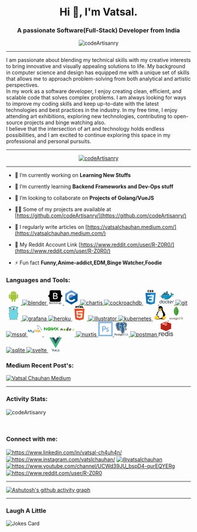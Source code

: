 <h1 align="center">Hi 👋, I'm Vatsal.</h1>
<h3 align="center">A passionate Software(Full-Stack) Developer from India</h3>

<p align="center"> <img src="https://komarev.com/ghpvc/?username=codeArtisanry&label=Profile%20views&color=0e75b6&style=flat" alt="codeArtisanry" /> </p>
<hr/>
I am passionate about blending my technical skills with my creative interests to bring innovative and visually appealing solutions to life. My background in computer science and design has equipped me with a unique set of skills that allows me to approach problem-solving from both analytical and artistic perspectives. </br>
In my work as a software developer, I enjoy creating clean, efficient, and scalable code that solves complex problems. I am always looking for ways to improve my coding skills and keep up-to-date with the latest technologies and best practices in the industry. In my free time, I enjoy attending art exhibitions, exploring new technologies, contributing to open-source projects and binge watching also. <br> I believe that the intersection of art and technology holds endless possibilities, and I am excited to continue exploring this space in my professional and personal pursuits.
<hr/>
<p align="center"> <a href="https://github.com/ryo-ma/github-profile-trophy"><img src="https://github-profile-trophy.vercel.app/?username=codeArtisanry&row=2&column=3&margin-w=15&margin-h=15&no-frame=true&theme=algolia" alt="codeArtisanry" /></a> </p>
<hr/>

- 🔭 I’m currently working on **Learning New Stuffs**

- 🌱 I’m currently learning **Backend Frameworks and Dev-Ops stuff**

- 👯 I’m looking to collaborate on **Projects of Golang/VueJS**

- 👨‍💻 Some of my projects are available at [https://github.com/codeArtisanry/](https://github.com/codeArtisanry/)

- 📝 I regularly write articles on [https://vatsalchauhan.medium.com/](https://vatsalchauhan.medium.com/)

- :izakaya_lantern: My Reddit Account Link [https://www.reddit.com/user/R-Z0R0/](https://www.reddit.com/user/R-Z0R0/)

- ⚡ Fun fact **Funny,Anime-addict,EDM,Binge Watcher,Foodie**

<h3 align="left">Languages and Tools:</h3>
<p align="left"> <a href="https://developer.android.com" target="_blank" rel="noreferrer"> <img src="https://raw.githubusercontent.com/devicons/devicon/master/icons/android/android-original-wordmark.svg" alt="android" width="40" height="40"/> </a> <a href="https://www.blender.org/" target="_blank" rel="noreferrer"> <img src="https://download.blender.org/branding/community/blender_community_badge_white.svg" alt="blender" width="40" height="40"/> </a> <a href="https://getbootstrap.com" target="_blank" rel="noreferrer"> <img src="https://raw.githubusercontent.com/devicons/devicon/master/icons/bootstrap/bootstrap-plain-wordmark.svg" alt="bootstrap" width="40" height="40"/> </a> <a href="https://www.cprogramming.com/" target="_blank" rel="noreferrer"> <img src="https://raw.githubusercontent.com/devicons/devicon/master/icons/c/c-original.svg" alt="c" width="40" height="40"/> </a> <a href="https://www.chartjs.org" target="_blank" rel="noreferrer"> <img src="https://www.chartjs.org/media/logo-title.svg" alt="chartjs" width="40" height="40"/> </a> <a href="https://www.cockroachlabs.com/product/cockroachdb/" target="_blank" rel="noreferrer"> <img src="https://cdn.worldvectorlogo.com/logos/cockroachdb.svg" alt="cockroachdb" width="40" height="40"/> </a> <a href="https://www.w3schools.com/css/" target="_blank" rel="noreferrer"> <img src="https://raw.githubusercontent.com/devicons/devicon/master/icons/css3/css3-original-wordmark.svg" alt="css3" width="40" height="40"/> </a> <a href="https://www.docker.com/" target="_blank" rel="noreferrer"> <img src="https://raw.githubusercontent.com/devicons/devicon/master/icons/docker/docker-original-wordmark.svg" alt="docker" width="40" height="40"/> </a> <a href="https://git-scm.com/" target="_blank" rel="noreferrer"> <img src="https://www.vectorlogo.zone/logos/git-scm/git-scm-icon.svg" alt="git" width="40" height="40"/> </a> <a href="https://golang.org" target="_blank" rel="noreferrer"> <img src="https://raw.githubusercontent.com/devicons/devicon/master/icons/go/go-original.svg" alt="go" width="40" height="40"/> </a> <a href="https://grafana.com" target="_blank" rel="noreferrer"> <img src="https://www.vectorlogo.zone/logos/grafana/grafana-icon.svg" alt="grafana" width="40" height="40"/> </a> <a href="https://heroku.com" target="_blank" rel="noreferrer"> <img src="https://www.vectorlogo.zone/logos/heroku/heroku-icon.svg" alt="heroku" width="40" height="40"/> </a> <a href="https://www.w3.org/html/" target="_blank" rel="noreferrer"> <img src="https://raw.githubusercontent.com/devicons/devicon/master/icons/html5/html5-original-wordmark.svg" alt="html5" width="40" height="40"/> </a> <a href="https://www.adobe.com/in/products/illustrator.html" target="_blank" rel="noreferrer"> <img src="https://www.vectorlogo.zone/logos/adobe_illustrator/adobe_illustrator-icon.svg" alt="illustrator" width="40" height="40"/> </a> <a href="https://kubernetes.io" target="_blank" rel="noreferrer"> <img src="https://www.vectorlogo.zone/logos/kubernetes/kubernetes-icon.svg" alt="kubernetes" width="40" height="40"/> </a> <a href="https://www.linux.org/" target="_blank" rel="noreferrer"> <img src="https://raw.githubusercontent.com/devicons/devicon/master/icons/linux/linux-original.svg" alt="linux" width="40" height="40"/> </a> <a href="https://www.mongodb.com/" target="_blank" rel="noreferrer"> <img src="https://raw.githubusercontent.com/devicons/devicon/master/icons/mongodb/mongodb-original-wordmark.svg" alt="mongodb" width="40" height="40"/> </a> <a href="https://www.microsoft.com/en-us/sql-server" target="_blank" rel="noreferrer"> <img src="https://www.svgrepo.com/show/303229/microsoft-sql-server-logo.svg" alt="mssql" width="40" height="40"/> </a> <a href="https://www.mysql.com/" target="_blank" rel="noreferrer"> <img src="https://raw.githubusercontent.com/devicons/devicon/master/icons/mysql/mysql-original-wordmark.svg" alt="mysql" width="40" height="40"/> </a> <a href="https://www.nginx.com" target="_blank" rel="noreferrer"> <img src="https://raw.githubusercontent.com/devicons/devicon/master/icons/nginx/nginx-original.svg" alt="nginx" width="40" height="40"/> </a> <a href="https://nodejs.org" target="_blank" rel="noreferrer"> <img src="https://raw.githubusercontent.com/devicons/devicon/master/icons/nodejs/nodejs-original-wordmark.svg" alt="nodejs" width="40" height="40"/> </a> <a href="https://nuxtjs.org/" target="_blank" rel="noreferrer"> <img src="https://www.vectorlogo.zone/logos/nuxtjs/nuxtjs-icon.svg" alt="nuxtjs" width="40" height="40"/> </a> <a href="https://www.photoshop.com/en" target="_blank" rel="noreferrer"> <img src="https://raw.githubusercontent.com/devicons/devicon/master/icons/photoshop/photoshop-line.svg" alt="photoshop" width="40" height="40"/> </a> <a href="https://www.postgresql.org" target="_blank" rel="noreferrer"> <img src="https://raw.githubusercontent.com/devicons/devicon/master/icons/postgresql/postgresql-original-wordmark.svg" alt="postgresql" width="40" height="40"/> </a> <a href="https://postman.com" target="_blank" rel="noreferrer"> <img src="https://www.vectorlogo.zone/logos/getpostman/getpostman-icon.svg" alt="postman" width="40" height="40"/> </a> <a href="https://redis.io" target="_blank" rel="noreferrer"> <img src="https://raw.githubusercontent.com/devicons/devicon/master/icons/redis/redis-original-wordmark.svg" alt="redis" width="40" height="40"/> </a> <a href="https://www.sqlite.org/" target="_blank" rel="noreferrer"> <img src="https://www.vectorlogo.zone/logos/sqlite/sqlite-icon.svg" alt="sqlite" width="40" height="40"/> </a> <a href="https://svelte.dev" target="_blank" rel="noreferrer"> <img src="https://upload.wikimedia.org/wikipedia/commons/1/1b/Svelte_Logo.svg" alt="svelte" width="40" height="40"/> </a> <a href="https://vuejs.org/" target="_blank" rel="noreferrer"> <img src="https://raw.githubusercontent.com/devicons/devicon/master/icons/vuejs/vuejs-original-wordmark.svg" alt="vuejs" width="40" height="40"/> </a> </p>

<h3 align="left"> Medium Recent Post's: </h3>

[![Vatsal Chauhan Medium](https://github-readme-medium.vercel.app/?username=vatsalchauhan)](https://medium.com/@vatsalchauhan)


<hr/>

### Activity Stats:
<p><img align="center" src="https://github-readme-streak-stats.herokuapp.com/?user=codeArtisanry&" alt="codeArtisanry" /></p>
<br/>
<!-- <p>&nbsp;<img align="center" src="https://github-readme-stats.vercel.app/api?username=codeArtisanry&show_icons=true&locale=en" alt="codeArtisanry" /></p> -->


<h3 align="left">Connect with me:</h3>
<p align="left">
<a href="https://www.linkedin.com/in/vatsal-ch4uh4n/" target="blank"><img align="center" src="https://raw.githubusercontent.com/rahuldkjain/github-profile-readme-generator/master/src/images/icons/Social/linked-in-alt.svg" alt="https://www.linkedin.com/in/vatsal-ch4uh4n/" height="30" width="40" /></a>
<a href="https://www.instagram.com/vatslchauhan/" target="blank"><img align="center" src="https://raw.githubusercontent.com/rahuldkjain/github-profile-readme-generator/master/src/images/icons/Social/instagram.svg" alt="https://www.instagram.com/vatslchauhan/" height="30" width="40" /></a>
<a href="https://medium.com/@vatsalchauhan" target="blank"><img align="center" src="https://raw.githubusercontent.com/rahuldkjain/github-profile-readme-generator/master/src/images/icons/Social/medium.svg" alt="@vatsalchauhan" height="30" width="40" /></a>
<a href="https://www.youtube.com/channel/UCWd39JU_bspD4-qurEQYERg" target="blank"><img align="center" src="https://raw.githubusercontent.com/rahuldkjain/github-profile-readme-generator/master/src/images/icons/Social/youtube.svg" alt="https://www.youtube.com/channel/UCWd39JU_bspD4-qurEQYERg" height="30" width="40" /></a>
<a href="https://www.reddit.com/user/R-Z0R0" target="blank"><img align="center" src="https://raw.githubusercontent.com/rahuldkjain/github-profile-readme-generator/master/src/images/icons/Social/reddit.svg" alt="https://www.reddit.com/user/R-Z0R0" height="30" width="40" /></a>
</p>

<hr>

[![Ashutosh's github activity graph](https://github-readme-activity-graph.vercel.app/graph?username=codeArtisanry&bg_color=fffff0&color=708090&line=24292e&point=24292e&area=true&hide_border=true)](https://github.com/codeArtisanry/github-readme-activity-graph)

<hr>

<h3>
Laugh A Little
</h3>

![Jokes Card](https://readme-jokes.vercel.app/api)
